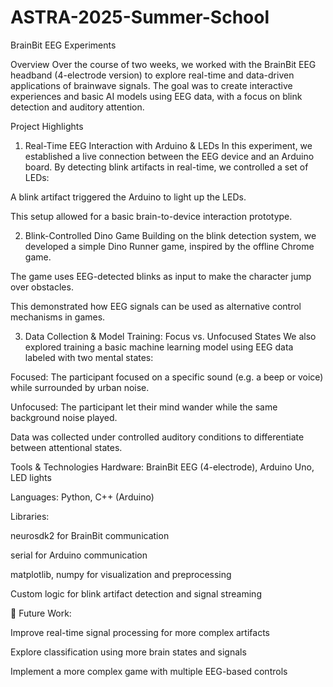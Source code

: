 # ASTRA-2025-Summer-School

BrainBit EEG Experiments

Overview
Over the course of two weeks, we worked with the BrainBit EEG headband (4-electrode version) to explore real-time and data-driven applications of brainwave signals. The goal was to create interactive experiences and basic AI models using EEG data, with a focus on blink detection and auditory attention.

   Project Highlights
1. Real-Time EEG Interaction with Arduino & LEDs
In this experiment, we established a live connection between the EEG device and an Arduino board. By detecting blink artifacts in real-time, we controlled a set of LEDs:

A blink artifact triggered the Arduino to light up the LEDs.

This setup allowed for a basic brain-to-device interaction prototype.

2. Blink-Controlled Dino Game
Building on the blink detection system, we developed a simple Dino Runner game, inspired by the offline Chrome game.

The game uses EEG-detected blinks as input to make the character jump over obstacles.

This demonstrated how EEG signals can be used as alternative control mechanisms in games.

3. Data Collection & Model Training: Focus vs. Unfocused States
We also explored training a basic machine learning model using EEG data labeled with two mental states:

Focused: The participant focused on a specific sound (e.g. a beep or voice) while surrounded by urban noise.

Unfocused: The participant let their mind wander while the same background noise played.

Data was collected under controlled auditory conditions to differentiate between attentional states.

   Tools & Technologies
Hardware: BrainBit EEG (4-electrode), Arduino Uno, LED lights

Languages: Python, C++ (Arduino)

Libraries:

neurosdk2 for BrainBit communication

serial for Arduino communication

matplotlib, numpy for visualization and preprocessing

Custom logic for blink artifact detection and signal streaming

🎯 Future Work:

Improve real-time signal processing for more complex artifacts

Explore classification using more brain states and signals

Implement a more complex game with multiple EEG-based controls
